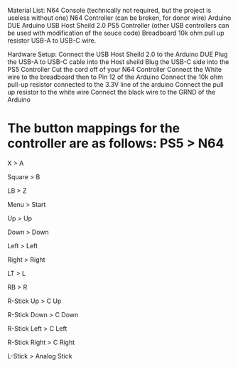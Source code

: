 Material List:
N64 Console (technically not required, but the project is useless without one)
N64 Controller (can be broken, for donor wire)
Arduino DUE
Arduino USB Host Sheild 2.0
PS5 Controller (other USB controllers can be used with modification of the souce code)
Breadboard
10k ohm pull up resistor
USB-A to USB-C wire.

Hardware Setup:
Connect the USB Host Sheild 2.0 to the Arduino DUE
Plug the USB-A to USB-C cable into the Host sheild
Blug the USB-C side into the PS5 Controller
Cut the cord off of your N64 Controller
  Connect the White wire to the breadboard then to Pin 12 of the Arduino
  Connect the 10k ohm pull-up resistor connected to the 3.3V line of the arduino
  Connect the pull up resistor to the white wire
  Connect the black wire to the GRND of the Arduino

The button mappings for the controller are as follows:
PS5            >     N64
======================================================
X              >     A

Square         >     B

LB             >     Z

Menu           >     Start

Up             >     Up

Down           >     Down

Left           >     Left

Right          >     Right

LT             >     L

RB             >     R

R-Stick Up     >     C Up

R-Stick Down   >     C Down

R-Stick Left   >     C Left

R-Stick Right  >     C Right

L-Stick        >     Analog Stick

